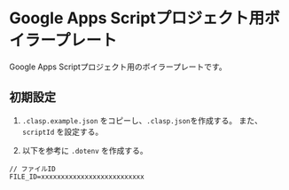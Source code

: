 # Google Apps Scriptプロジェクト用ボイラープレート
Google Apps Scriptプロジェクト用のボイラープレートです。

## 初期設定
1. `.clasp.example.json` をコピーし、`.clasp.json`を作成する。
また、`scriptId` を設定する。

2. 以下を参考に `.dotenv` を作成する。
```
// ファイルID
FILE_ID=xxxxxxxxxxxxxxxxxxxxxxxxxx
```

